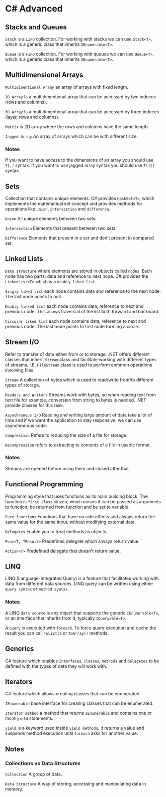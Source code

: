 # C# Advanced

## Stacks and Queues

`Stack` is a `LIFO` collection. For working with stacks we can use `Stack<T>`,
which is a generic class that inherits `IEnumerable<T>`.

`Queue` is a `FIFO` collection. For working with queues we can use `Queue<T>`,
which is a generic class that inherits `IEnumerable<T>`.

## Multidimensional Arrays

`Multidimentional Array` an array of arrays with fixed length.

`2D Array` Is a multidimentional array that can be accessed by two indeces
(rows and columns).

`3D Array` Is a multidimentional array that can be accessed by three indeces
(layer, rows and columns).

`Matrix` is 2D array where the rows and columns have the same length.

`Jagged Array` An array of arrays which can be with different size.

### Notes

If you want to have access to the dimensions of an array you should use `T[,]`
syntax. If you want to use jagged array syntax you should use `T[][]` syntax.

## Sets

Collection that contains unique elements. C# provides `HashSet<T>`, which
implements the matematical set concept and provides methods for operations
like `union`, `intersection` and `difference`.

`Union` All unique elements between two sets.

`Intersection` Elements that present between two sets.

`Difference` Elements that present in a set and don't present in compared set.

## Linked Lists

`Data structure` where elements are stored in objects called `nodes`. Each
node has two parts: data and reference to next node. C# provides the
`LinkedList<T>` which is a `doubly liked list`.

`Singly liked list` each node contains data and reference to the next node.
The last node points to null.

`Doubly linked list` each node contains data, reference to next and previous
node. This allows traversial of the list both forward and backward.

`Circular liked list` each node contains data, reference to next and
previous node. The last node points to first node forming a circle.

## Stream I/O

Refer to transfer of data either from or to storage. .NET offers different
classes that inherit `Stream` class and facilitate working with different
types of streams. I.E. `FileStream` class is used to perform common operations
involving files. 

`Stream` A collection of bytes which is used to read/write from/to different
types of storage.

`Readers and Writers` Streams work with bytes, so when reading text from
text file for example, conversion from string to bytes is needed. .NET provide
classes for this task.

`Asynchronous I/O` Reading and writing large amount of data take a lot of
time and if we want the application to stay responsive, we can use asynchronous
code.

`Compression` Refers to reducing the size of a file for storage.

`Decompression` refers to extracting te contents of a file in usable format.

### Notes

Streams are opened before using them and closed after that.

## Functional Programming

Programming style that uses functions as its main building block. The function
is `first class` citizen, which means it can be passed as arguments to function,
be returned from function and be set to variable.

`Pure functions` Functions that have no side affects and always return the same
value for the same input, without modifying external data.

`Delegates` Enable you to treat methods as objects.

`Func<T, TResult>` Predefined delegate which always return value.

`Action<T>` Predefined delegate that doesn't return value.

## LINQ

LINQ (Language-Integrated Query) is a feature that facilitates working with data
from different data sources. LINQ query can be written using either
`query syntax` or `method syntax`.

### Notes

A LINQ `data source` is any object that supports the generic `IEnumerable<T>`,
or an interface that inherits from it, typically `IQueryable<T>`.

A `query` is executed with `foreach`. To force query execution and cache the
result you can call `ToList()` or `ToArray()` methods.

## Generics

C# feature which enables `interfaces`, `classes`, `methods` and `delegates` to
be defined with the types of data they will work with.

## Iterators

C# feature which allows creating classes that can be enumerated.

`IEnumerable` base interface for creating classes that can be enumerated.

`Iterator method` a method that returns `IEnumerable` and contains one or
more `yield` statements.

`yield` is a keyword used inside `yield methods`. It returns a value and
suspends method execution until `foreach` asks for another value.

## Notes

### Collections vs Data Structures

`Collection` A group of data.

`Data Structure` A way of storing, accessing and manipulating data in memory.

